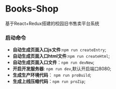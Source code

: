 # Books-Shop
基于React+Redux搭建的校园旧书售卖平台系统
### 启动命令
- **自动生成页面入口js文件**:`npm run createEntry`;
- **自动生成页面入口html文件**:`npm run createHtml`;
- **自动生成页面入口文件**：`npm run devNew`;
- **开启开发服务器**: `npm run dev`,默认开启端口8080;
- **生成生产环境代码**： `npm run proBuild`;
- **生成上线压缩代码**：`npm run proZip`;
